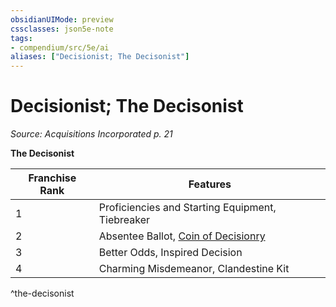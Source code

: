 ```yaml
---
obsidianUIMode: preview
cssclasses: json5e-note
tags:
- compendium/src/5e/ai
aliases: ["Decisionist; The Decisonist"]
---
```

# Decisionist; The Decisonist
*Source: Acquisitions Incorporated p. 21* 

**The Decisonist**

| Franchise Rank | Features |
|----------------|----------|
| 1 | Proficiencies and Starting Equipment, Tiebreaker |
| 2 | Absentee Ballot, [Coin of Decisionry](Mechanics/items/coin-of-decisionry-ai.md) |
| 3 | Better Odds, Inspired Decision |
| 4 | Charming Misdemeanor, Clandestine Kit |
^the-decisonist